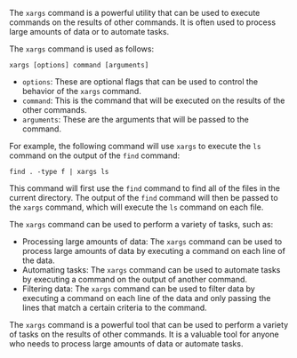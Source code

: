 The `xargs` command is a powerful utility that can be used to execute commands on the results of other commands. It is often used to process large amounts of data or to automate tasks.

The `xargs` command is used as follows:

```
xargs [options] command [arguments]
```

* `options`: These are optional flags that can be used to control the behavior of the `xargs` command.
* `command`: This is the command that will be executed on the results of the other commands.
* `arguments`: These are the arguments that will be passed to the command.

For example, the following command will use `xargs` to execute the `ls` command on the output of the `find` command:

```
find . -type f | xargs ls
```

This command will first use the `find` command to find all of the files in the current directory. The output of the `find` command will then be passed to the `xargs` command, which will execute the `ls` command on each file.

The `xargs` command can be used to perform a variety of tasks, such as:

* Processing large amounts of data: The `xargs` command can be used to process large amounts of data by executing a command on each line of the data.
* Automating tasks: The `xargs` command can be used to automate tasks by executing a command on the output of another command.
* Filtering data: The `xargs` command can be used to filter data by executing a command on each line of the data and only passing the lines that match a certain criteria to the command.

The `xargs` command is a powerful tool that can be used to perform a variety of tasks on the results of other commands. It is a valuable tool for anyone who needs to process large amounts of data or automate tasks.
